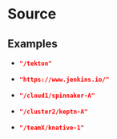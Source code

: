 # Source



## Examples


* ```json
  "/tekton"
  ```

* ```json
  "https://www.jenkins.io/"
  ```

* ```json
  "/cloud1/spinnaker-A"
  ```

* ```json
  "/cluster2/keptn-A"
  ```

* ```json
  "/teamX/knative-1"
  ```




